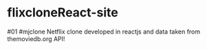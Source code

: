 # flixcloneReact-site
#01 #mjclone Netflix clone developed in reactjs and data taken from themoviedb.org API!

